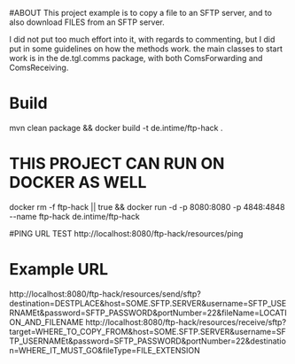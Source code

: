 #ABOUT
This project example is to copy a file to an SFTP server, and to also download FILES from an SFTP server. 

I did not put too much effort into it, with regards to commenting, but I did put in some guidelines on how the methods work. the main classes to start work is in the de.tgl.comms package, with both ComsForwarding and ComsReceiving.  

# Build
mvn clean package && docker build -t de.intime/ftp-hack .

# THIS PROJECT CAN RUN ON DOCKER AS WELL
docker rm -f ftp-hack || true && docker run -d -p 8080:8080 -p 4848:4848 --name ftp-hack de.intime/ftp-hack

#PING URL TEST
http://localhost:8080/ftp-hack/resources/ping

# Example URL
http://localhost:8080/ftp-hack/resources/send/sftp?destination=DESTPLACE&host=SOME.SFTP.SERVER&username=SFTP_USERNAMEt&password=SFTP_PASSWORD&portNumber=22&fileName=LOCATION_AND_FILENAME
http://localhost:8080/ftp-hack/resources/receive/sftp?target=WHERE_TO_COPY_FROM&host=SOME.SFTP.SERVER&username=SFTP_USERNAMEt&password=SFTP_PASSWORD&portNumber=22&destination=WHERE_IT_MUST_GO&fileType=FILE_EXTENSION
 